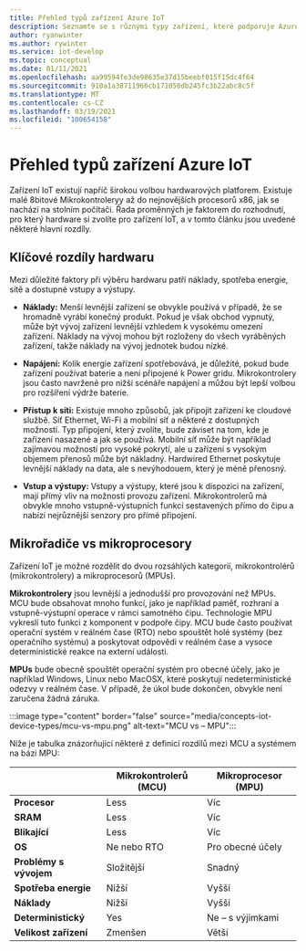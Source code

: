 ```yaml
---
title: Přehled typů zařízení Azure IoT
description: Seznamte se s různými typy zařízení, které podporuje Azure IoT, a dostupných nástrojů.
author: ryanwinter
ms.author: rywinter
ms.service: iot-develop
ms.topic: conceptual
ms.date: 01/11/2021
ms.openlocfilehash: aa99594fe3de98635e37d15beebf015f15dc4f64
ms.sourcegitcommit: 910a1a38711966cb171050db245fc3b22abc8c5f
ms.translationtype: MT
ms.contentlocale: cs-CZ
ms.lasthandoff: 03/19/2021
ms.locfileid: "100654158"
---
```

# <a name="overview-of-azure-iot-device-types"></a>Přehled typů zařízení Azure IoT
Zařízení IoT existují napříč širokou volbou hardwarových platforem. Existuje malé 8bitové Mikrokontroleryy až do nejnovějších procesorů x86, jak se nachází na stolním počítači. Řada proměnných je faktorem do rozhodnutí, pro který hardware si zvolíte pro zařízení IoT, a v tomto článku jsou uvedené některé hlavní rozdíly.

## <a name="key-hardware-differentiators"></a>Klíčové rozdíly hardwaru
Mezi důležité faktory při výběru hardwaru patří náklady, spotřeba energie, sítě a dostupné vstupy a výstupy.

* **Náklady:** Menší levnější zařízení se obvykle používá v případě, že se hromadně vyrábí konečný produkt. Pokud je však obchod vypnutý, může být vývoj zařízení levnější vzhledem k vysokému omezení zařízení. Náklady na vývoj mohou být rozloženy do všech vyráběných zařízení, takže náklady na vývoj jednotek budou nízké.

* **Napájení:** Kolik energie zařízení spotřebovává, je důležité, pokud bude zařízení používat baterie a není připojené k Power gridu. Mikrokontrolery jsou často navržené pro nižší scénáře napájení a můžou být lepší volbou pro rozšíření výdrže baterie.

* **Přístup k síti:** Existuje mnoho způsobů, jak připojit zařízení ke cloudové službě. Síť Ethernet, Wi-Fi a mobilní síť a některé z dostupných možností. Typ připojení, který zvolíte, bude záviset na tom, kde je zařízení nasazené a jak se používá. Mobilní síť může být například zajímavou možností pro vysoké pokrytí, ale u zařízení s vysokým objemem přenosů může být nákladný. Hardwired Ethernet poskytuje levnější náklady na data, ale s nevýhodouem, který je méně přenosný.

* **Vstup a výstupy:** Vstupy a výstupy, které jsou k dispozici na zařízení, mají přímý vliv na možnosti provozu zařízení. Mikrokontrolerů má obvykle mnoho vstupně-výstupních funkcí sestavených přímo do čipu a nabízí nejrůznější senzory pro přímé připojení.

## <a name="microcontrollers-vs-microprocessors"></a>Mikrořadiče vs mikroprocesory
Zařízení IoT je možné rozdělit do dvou rozsáhlých kategorií, mikrokontrolérů (mikrokontrolery) a mikroprocesorů (MPUs).

**Mikrokontrolery** jsou levnější a jednodušší pro provozování než MPUs. MCU bude obsahovat mnoho funkcí, jako je například paměť, rozhraní a vstupně-výstupní operace v rámci samotného čipu. Technologie MPU vykreslí tuto funkci z komponent v podpoře čipy. MCU bude často používat operační systém v reálném čase (RTO) nebo spouštět holé systémy (bez operačního systému) a poskytovat odpovědi v reálném čase a vysoce deterministické reakce na externí události.

**MPUs** bude obecně spouštět operační systém pro obecné účely, jako je například Windows, Linux nebo MacOSX, které poskytují nedeterministické odezvy v reálném čase. V případě, že úkol bude dokončen, obvykle není zaručena žádná záruka. 

:::image type="content" border="false" source="media/concepts-iot-device-types/mcu-vs-mpu.png" alt-text="MCU vs – MPU":::

Níže je tabulka znázorňující některé z definicí rozdílů mezi MCU a systémem na bázi MPU:

||Mikrokontrolerů (MCU)|Mikroprocesor (MPU)|
|-|-|-|
|**Procesor**| Less | Víc |
|**SRAM**| Less | Víc |
|**Blikající**| Less | Víc |
|**OS**| Ne nebo RTO | Pro obecné účely |
|**Problémy s vývojem**| Složitější |  Snadný |
|**Spotřeba energie**| Nižší | Vyšší |
|**Náklady**| Nižší | Vyšší |
|**Deterministický**| Yes | Ne – s výjimkami|
|**Velikost zařízení**| Zmenšen | Větší |

